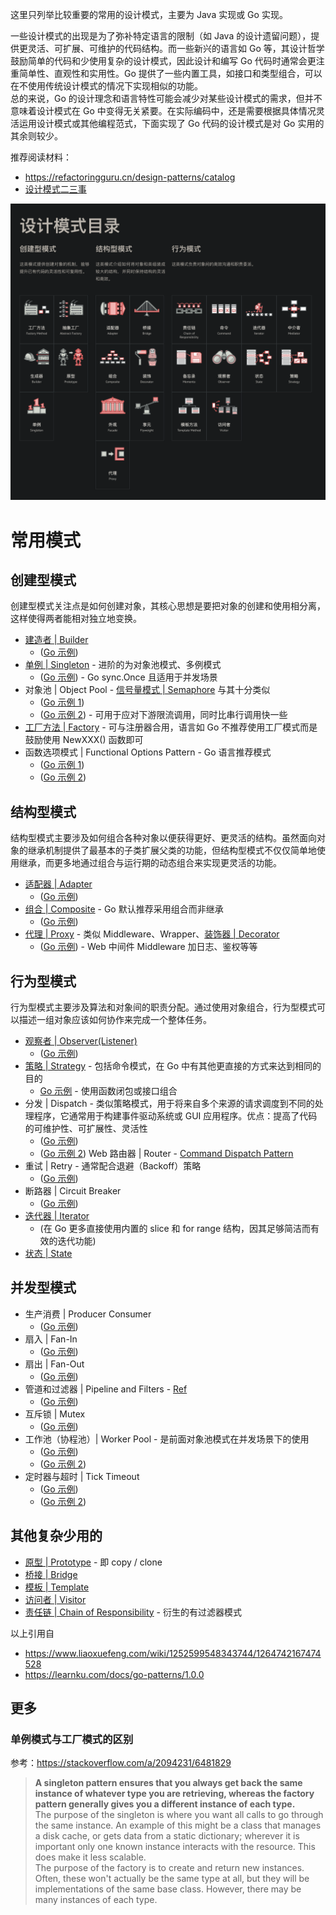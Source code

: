 这里只列举比较重要的常用的设计模式，主要为 Java 实现或 Go 实现。  

一些设计模式的出现是为了弥补特定语言的限制（如 Java 的设计遗留问题），提供更灵活、可扩展、可维护的代码结构。而一些新兴的语言如 Go 等，其设计哲学鼓励简单的代码和少使用复杂的设计模式，因此设计和编写 Go 代码时通常会更注重简单性、直观性和实用性。Go 提供了一些内置工具，如接口和类型组合，可以在不使用传统设计模式的情况下实现相似的功能。  
总的来说，Go 的设计理念和语言特性可能会减少对某些设计模式的需求，但并不意味着设计模式在 Go 中变得无关紧要。在实际编码中，还是需要根据具体情况灵活运用设计模式或其他编程范式，下面实现了 Go 代码的设计模式是对 Go 实用的其余则较少。  

推荐阅读材料：  
* https://refactoringguru.cn/design-patterns/catalog
* [设计模式二三事](https://tech.meituan.com/2022/03/10/interesting-talk-about-design-patterns.html)

![](./设计模式目录：22种设计模式.png)  

# 常用模式

## 创建型模式
创建型模式关注点是如何创建对象，其核心思想是要把对象的创建和使用相分离，这样使得两者能相对独立地变换。  
* [建造者 | Builder](./Builder.java)
  * ([Go 示例](./Builder.go))
* [单例 | Singleton](./Singleton.java) - 进阶的为对象池模式、多例模式
  * ([Go 示例](./Singleton.go)) - Go sync.Once 且适用于并发场景
* 对象池 | Object Pool - [信号量模式 | Semaphore](./Semaphore.java) 与其十分类似
  * ([Go 示例 1](./ObjectPool.go))
  * ([Go 示例 2](./Semaphore.go)) - 可用于应对下游限流调用，同时比串行调用快一些
* [工厂方法 | Factory](./Factory.java) - 可与注册器合用，语言如 Go 不推荐使用工厂模式而是鼓励使用 NewXXX() 函数即可
* 函数选项模式 | Functional Options Pattern - Go 语言推荐模式
  * ([Go 示例 1](./Options.go))
  * ([Go 示例 2](./Options2.go))
  
## 结构型模式
结构型模式主要涉及如何组合各种对象以便获得更好、更灵活的结构。虽然面向对象的继承机制提供了最基本的子类扩展父类的功能，但结构型模式不仅仅简单地使用继承，而更多地通过组合与运行期的动态组合来实现更灵活的功能。  
* [适配器 | Adapter](./Adapter.java)
  * ([Go 示例](./Adapter.go))
* [组合 | Composite](./Composite.java) - Go 默认推荐采用组合而非继承
  * ([Go 示例](./Composite.go))
* [代理 | Proxy](./Proxy.java) - 类似 Middleware、Wrapper、[装饰器 | Decorator](./Decorator.java)
  * ([Go 示例](./Middleware.go)) - Web 中间件 Middleware 加日志、鉴权等等
  
## 行为型模式
行为型模式主要涉及算法和对象间的职责分配。通过使用对象组合，行为型模式可以描述一组对象应该如何协作来完成一个整体任务。  
* [观察者 | Observer(Listener)](./Observer.java)
  * ([Go 示例](./Observer.go))
* [策略 | Strategy](./Strategy.java) - 包括命令模式，在 Go 中有其他更直接的方式来达到相同的目的
  * [Go 示例](./Strategy.go) - 使用函数闭包或接口组合
* 分发 | Dispatch - 类似策略模式，用于将来自多个来源的请求调度到不同的处理程序，它通常用于构建事件驱动系统或 GUI 应用程序。优点：提高了代码的可维护性、可扩展性、灵活性
  *  ([Go 示例](./Dispatch.go))
  *  ([Go 示例 2](./Router.go)) Web 路由器 | Router - [Command Dispatch Pattern](https://colobu.com/2024/06/03/command-dispacher-pattern/#more)
* 重试 | Retry - 通常配合退避（Backoff）策略
  * ([Go 示例](./Retry.go))
* 断路器 | Circuit Breaker
  * ([Go 示例](./CircuitBreaker.go))
* [迭代器 | Iterator](./Iterator.java)
  * (在 Go 更多直接使用内置的 slice 和 for range 结构，因其足够简洁而有效的迭代功能)
* [状态 | State](./State.java)

## 并发型模式
* 生产消费 | Producer Consumer
  * ([Go 示例](./ProducerConsumer.go))
* 扇入 | Fan-In
  * ([Go 示例](./FanIn.go))
* 扇出 | Fan-Out
  * ([Go 示例](./FanOut.go))
* 管道和过滤器 | Pipeline and Filters - [Ref](https://learnku.com/docs/go-patterns/1.0.0/guan-dao-he-guo-lv-qi-mo-shi-pipeline-and-filters-pattern/14762)
  * ([Go 示例](./PipelineFilters.go))
* 互斥锁 | Mutex
  * ([Go 示例](./Mutex.go))
* 工作池（协程池）| Worker Pool - 是前面对象池模式在并发场景下的使用
  * ([Go 示例](./WorkerPool.go))
  * ([Go 示例 2](./WorkerPool2.go))
* 定时器与超时 | Tick Timeout
  * ([Go 示例](./TickTimeout.go))
  * ([Go 示例 2](./TickTimeout2.go))

## 其他复杂少用的
* [原型 | Prototype](./Prototype.java) - 即 copy / clone
* [桥接 | Bridge](./Bridge.java)
* [模板 | Template](./Template.java)
* [访问者 | Visitor](./Visitor.java)
* [责任链 | Chain of Responsibility](./CoR.java) - 衍生的有过滤器模式


以上引用自
* https://www.liaoxuefeng.com/wiki/1252599548343744/1264742167474528
* https://learnku.com/docs/go-patterns/1.0.0
  
## 更多
### 单例模式与工厂模式的区别
参考：https://stackoverflow.com/a/2094231/6481829  
> **A singleton pattern ensures that you always get back the same instance of whatever type you are retrieving, whereas the factory pattern generally gives you a different instance of each type.**  
> The purpose of the singleton is where you want all calls to go through the same instance. An example of this might be a class that manages a disk cache, or gets data from a static dictionary; wherever it is important only one known instance interacts with the resource. This does make it less scalable.  
> The purpose of the factory is to create and return new instances. Often, these won't actually be the same type at all, but they will be implementations of the same base class. However, there may be many instances of each type.  
